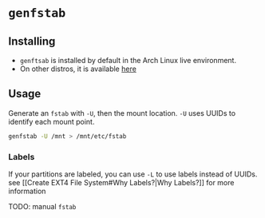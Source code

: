 # `genfstab`
## Installing
* `genftsab` is installed by default in the Arch Linux live environment.
* On other distros, it is available [here](https://github.com/glacion/genfstab)

## Usage
Generate an `fstab` with `-U`, then the mount location. `-U` uses UUIDs to identify each mount point.
```sh
genfstab -U /mnt > /mnt/etc/fstab
```

### Labels
If your partitions are labeled, you can use `-L` to use labels instead of UUIDs. see [[Create EXT4 File System#Why Labels?|Why Labels?]] for more information

TODO: manual `fstab`